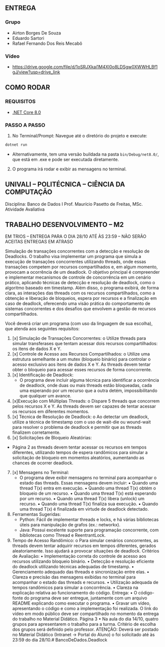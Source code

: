 ﻿## ENTREGA
### Grupo

- Airton Borges De Souza
- Eduardo Sartori
- Rafael Fernando Dos Reis Mecabô

### Vídeo
- https://drive.google.com/file/d/1oSRJXkai1M4Xl0o8LDSgw0XWWHLBf1gJ/view?usp=drive_link

## COMO RODAR

### REQUISITOS
- [.NET Core 8.0](https://dotnet.microsoft.com/download/dotnet/8.0)

### PASSO A PASSO

1. No Terminal/Prompt: Navegue até o diretório do projeto e execute:
```bash
dotnet run
```
- Alternativamente, tem uma versão buildada na pasta `bin/Debug/net8.0/`, que está em .exe e pode ser executada diretamente.
2. O programa irá rodar e exibir as mensagens no terminal.

## UNIVALI – POLITÉCNICA – CIÊNCIA DA COMPUTAÇÃO
Disciplina: Banco de Dados I
Prof. Maurício Pasetto de Freitas, MSc.
Atividade Avaliativa
## TRABALHO DESENVOLVIMENTO – M2
EM TRIOS – ENTREGA PARA O DIA 28/10 ATÉ ÀS 23:59 – NÃO SERÃO ACEITAS ENTREGAS EM ATRASO

Simulação de transações concorrentes com a detecção e resolução de Deadlocks.
O trabalho visa implementar um programa que simula a execução de
transações concorrentes utilizando threads, onde essas transações competem por recursos
compartilhados e, em algum momento, provocam a ocorrência de um deadlock. O
objetivo principal é compreender e implementar mecanismos de controle de
concorrência em um cenário prático, aplicando técnicas de detecção e resolução de
deadlock, como o algoritmo baseado em timestamp. Além disso, o programa exibirá, de
forma clara, as interações das threads com os recursos compartilhados, como a obtenção
e liberação de bloqueios, espera por recursos e a finalização em caso de deadlock,
oferecendo uma visão prática do comportamento de sistemas concorrentes e dos
desafios que envolvem a gestão de recursos compartilhados.

Você deverá criar um programa (com uso da linguagem de sua escolha), que atenda aos
seguintes requisitos:

1. [x] Simulação de Transações Concorrentes:
   o Utilize threads para simular transferases que tentam acessar dois recursos
   compartilhados: os itens de dados X e Y.
2. [x] Controle de Acesso aos Recursos Compartilhados:
   o Utilize uma estrutura semelhante a um mutex (bloqueio binário) para
   controlar o acesso exclusivo aos itens de dados X e Y. As threads devem
   tentar obter o bloqueio para acessar esses recursos de forma concorrente.
3. [x] Identificação de Deadlock:
   - O programa deve incluir alguma técnica para identificar a ocorrência de
   deadlock, onde duas ou mais threads estão bloqueadas, cada uma
   esperando por um recurso que a outra detém, impossibilitando que qualquer
   um avance.
4. [x]Execução com Múltiplas Threads:
   o Dispare 5 threads que concorrem pelos recursos X e Y. As threads devem ser
   capazes de tentar acessar os recursos em diferentes momentos.
5. [x] Técnica de Resolução de Deadlock:
   o Ao detectar um deadlock, utilize a técnica de timestamp com o uso de wait-die ou wound-wait para resolver o problema de deadlock e permitir que as
   threads finalizem corretamente.
6.  [x] Solicitações de Bloqueio Aleatórias:
   - Página 2
   as threads devem tentar acessar os recursos em tempos diferentes, utilizando
   tempos de espera randômicos para simular a solicitação de bloqueio em
   momentos aleatórios, aumentando as chances de ocorrer deadlock.
7. [x] Mensagens no Terminal:
   - O programa deve exibir mensagens no terminal para acompanhar o estado
   das threads. Essas mensagens devem incluir:
   ▪ Quando uma thread T(x) entra em execução.
   ▪ Quando uma thread T(x) obtém o bloqueio de um recurso.
   ▪ Quando uma thread T(x) está esperando por um recurso.
   ▪ Quando uma thread T(x) libera (unlock) um recurso.
   ▪ Quando uma thread T(x) finaliza sua execução.
   ▪ Quando uma thread T(x) é finalizada em virtude de deadlock
   detectado.
8. Ferramentas Sugeridas:
   - Python: Fácil de implementar threads e locks, e há várias bibliotecas úteis
   para manipulação de grafos (ex.: networkx).
   - Java: Possui excelente suporte para programação concorrente, com
   bibliotecas como Thread e ReentrantLock.
9. Tempo de Acesso Randômico:
   o Para simular cenários concorrentes, as threads devem tentar adquirir recursos
   em tempos diferentes, gerados aleatoriamente. Isso ajudará a provocar
   situações de deadlock.
   Critérios de Avaliação:
   • Implementação correta do controle de acesso aos recursos utilizando bloqueio
   binário.
   • Detecção e resolução eficiente do deadlock utilizando técnicas adequadas de
   timestamp.
   • Gerenciamento adequado das threads e sincronização entre elas.
   • Clareza e precisão das mensagens exibidas no terminal para acompanhar o estado
   das threads e recursos.
   • Utilização adequada de tempos randômicos para simular a concorrência.
   • Clareza na explicação relativa ao funcionamento do código.
   Entrega:
   • O código-fonte do programa deve ser entregue, juntamente com um arquivo
   README explicando como executar o programa.
   • Gravar um vídeo, apresentando o código e como a implementação foi realizada.
   O link do vídeo em modo público deve ser compartilhado no momento da entrega
   do trabalho no Material Didático.
   Página 3
   • Na aula do dia 14/10, quatro grupos para apresentarem o trabalho para a turma.
   Critério de escolha dos grupos será definido pelo professor.
   ATENÇÃO: Deverá ser postado no Material Didático (Intranet → Portal do Aluno) o foi
   solicitado até às 23:59 do dia 28/10.#   B a n c o D e D a d o s . D e a d l o c k 
 
 